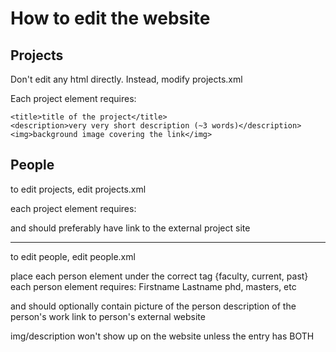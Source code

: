 # How to edit the website

## Projects

Don't edit any html directly. Instead, modify projects.xml

Each project element requires:
```
<title>title of the project</title>
<description>very very short description (~3 words)</description>
<img>background image covering the link</img>
```

## People

to edit projects, edit projects.xml

each project element requires:


and should preferably have
<url>link to the external project site</url>

---

to edit people, edit people.xml

place each person element under the correct tag {faculty, current, past}
each person element requires:
<name>Firstname Lastname</name>
<status>phd, masters, etc</status>

and should optionally contain
<img>picture of the person</img>
<description>description of the person's work</description>
<url>link to person's external website</url>

img/description won't show up on the website unless the entry has BOTH
